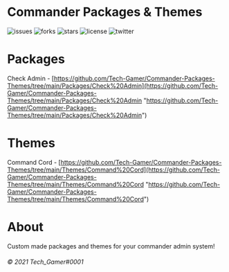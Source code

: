 # Commander Packages & Themes

 ![issues](https://img.shields.io/github/issues/Tech-Gamer/Commander-Packages-Themes)
 ![forks](https://img.shields.io/github/forks/Tech-Gamer/Commander-Packages-Themes)
 ![stars](https://img.shields.io/github/stars/Tech-Gamer/Commander-Packages-Themes)
 ![license](https://img.shields.io/github/license/Tech-Gamer/Commander-Packages-Themes)
 ![twitter](https://img.shields.io/twitter/url?url=https%3A%2F%2Fgithub.com%2FTech-Gamer%2FCommander-Packages-Themes)

# Packages

Check Admin - [https://github.com/Tech-Gamer/Commander-Packages-Themes/tree/main/Packages/Check%20Admin](https://github.com/Tech-Gamer/Commander-Packages-Themes/tree/main/Packages/Check%20Admin "https://github.com/Tech-Gamer/Commander-Packages-Themes/tree/main/Packages/Check%20Admin")

# Themes

Command Cord - [https://github.com/Tech-Gamer/Commander-Packages-Themes/tree/main/Themes/Command%20Cord](https://github.com/Tech-Gamer/Commander-Packages-Themes/tree/main/Themes/Command%20Cord "https://github.com/Tech-Gamer/Commander-Packages-Themes/tree/main/Themes/Command%20Cord")

# About

Custom made packages and themes for your commander admin system!


###### &copy; 2021 Tech_Gamer#0001
